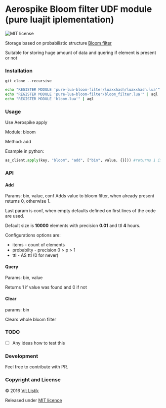 # Aerospike Bloom filter UDF module (pure luajit iplementation)

![MIT license](https://img.shields.io/badge/license-MIT-blue.svg)

Storage based on probabilistic structure [Bloom filter](https://en.wikipedia.org/wiki/Bloom_filter)

Suitable for storing huge amount of data and quering if element is present or not

### Installation

`git clone --recursive`

```bash
echo "REGISTER MODULE 'pure-lua-bloom-filter/luaxxhash/luaxxhash.lua'" | aql
echo "REGISTER MODULE 'pure-lua-bloom-filter/bloom_filter.lua'" | aql
echo "REGISTER MODULE 'bloom.lua'" | aql
```

### Usage

Use Aerospike apply

Module: bloom

Method: add

Example in python:
```python
as_client.apply(key, "bloom", "add", ["bin", value, {}])) #returns 1 if not found else 0
```
### API

#### Add
Params: bin, value, conf
Adds value to bloom filter, when already present returns 0, otherwise 1.

Last param is conf, when empty defaults defined on first lines of the code are used.

Default size is **10000** elements with precision **0.01** and ttl **4** hours.

Configurations options are:
- items - count of elements
- probabilty - precision 0 > p > 1
- ttl - AS ttl (0 for never) 

#### Query
Params: bin, value

Returns 1 if value was found and 0 if not

#### Clear
params: bin

Clears whole bloom filter

### TODO

- [ ] Any ideas how to test this

### Development

Feel free to contribute with PR.

### Copyright and License

&copy; 2016 [Vít Listík](http://tivvit.cz)

Released under [MIT licence](https://github.com/tivvit/aerospike-pure-lua-bloom-filter/blob/master/LICENSE)
